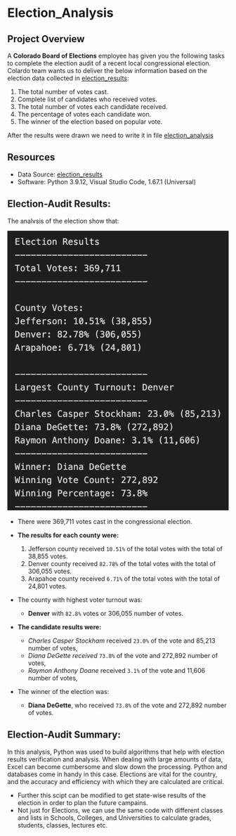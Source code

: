 # Election_Analysis


## Project Overview
A **Colorado Board of Elections** employee has given you the following tasks to complete the election audit of a recent local
congressional election.
Colardo team wants us to deliver the below information based on the election data collected in [election_results](/Resources/election_results.csv):
1. The total number of votes cast.
2. Complete list of candidates who received votes.
3. The total number of votes each candidate received.
4. The percentage of votes each candidate won.
5. The winner of the election based on popular vote.

After the results were drawn we need to write it in file [election_analysis](/analysis/election_analysis.txt)

## Resources
- Data Source: [election_results](/Resources/election_results.csv)
- Software: Python 3.9.12, Visual Studio Code, 1.67.1 (Universal)


## Election-Audit Results:
The analvsis of the election show that:
 
  ![Election results](/Resources/election__results.png)
  
- There were 369,711 votes cast in the congressional election.

- **The results for each county were:**
    1. Jefferson county received `10.51%` of the total votes with the total of 38,855 votes.
    2. Denver county received `82.78%` of the total votes with the total of 306,055 votes.
    3. Arapahoe county received `6.71%` of the total votes with the total of 24,801 votes.
    
- The county with highest voter turnout was:
   - **Denver** with `82.8%` votes or 306,055 number of votes.
  

- **The candidate results were:**
  -  _Charles Casper Stockham_ received `23.0%` of the vote and 85,213 number of votes,
  -  _Diana DeGette received_ `73.8%` of the vote and 272,892 number of votes,
  -  _Raymon Anthony Doane_ received `3.1%` of the vote and 11,606 number of votes,

- The winner of the election was:
    -  **Diana DeGette**, who received `73.8%` of the vote and 272,892 number of votes.

## Election-Audit Summary:
  In this analysis, Python was used to build algorithms that help with election results verification and analysis. When dealing with large amounts of data, Excel can become cumbersome and slow down the processing. Python and databases come in handy in this case. 
Elections are vital for the country, and the accuracy and efficiency with which they are calculated are critical.

   - Further this scipt can be modified to get state-wise results of the election in order to plan the future campains.
   - Not just for Elections, we can use the same code with different classes and lists in Schools, Colleges, and Universities to calculate grades, students, classes, lectures etc.
  
  


